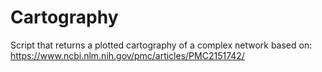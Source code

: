 # Cartography
Script that returns a plotted cartography of a complex network based on: https://www.ncbi.nlm.nih.gov/pmc/articles/PMC2151742/
